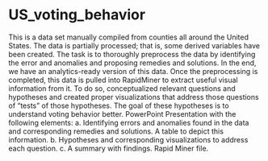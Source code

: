 # US_voting_behavior
This is a data set manually compiled from counties all around the United States. The data is partially processed; that is, some derived variables have been created. The task is to thoroughly preprocess the data by identifying the error and anomalies and proposing remedies and solutions. In the end, we have an analytics-ready version of this data. Once the preprocessing is completed, this data is pulled into RapidMiner to extract useful visual information from it. To do so, conceptualized relevant questions and hypotheses and created proper visualizations that address those questions of “tests” of those hypotheses. The goal of these hypotheses is to understand voting behavior better.  PowerPoint Presentation with the following elements: a. Identifying errors and anomalies found in the data and corresponding remedies and solutions. A table to depict this information. b. Hypotheses and corresponding visualizations to address each question. c. A summary with findings. Rapid Miner file.
